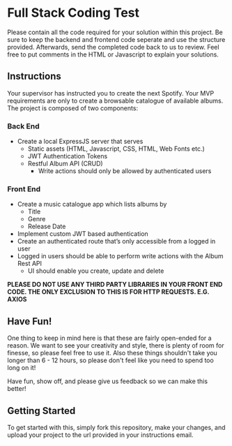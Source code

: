 # Full Stack Coding Test

Please contain all the code required for your solution within this project. Be sure to keep the backend and frontend code seperate and use the structure provided. Afterwards, send the completed code back to us to review. Feel free to put comments in the HTML or Javascript to explain your solutions.


## Instructions

Your supervisor has instructed you to create the next Spotify. Your MVP requirements are only to create a browsable catalogue of available albums. The project is composed of two components:

### Back End

* Create a local ExpressJS server that serves
    * Static assets (HTML, Javascript, CSS, HTML, Web Fonts etc.)
    * JWT Authentication Tokens
    * Restful Album API (CRUD)
        * Write actions should only be allowed by authenticated users 

### Front End

* Create a music catalogue app which lists albums by
    * Title
    * Genre
    * Release Date
* Implement custom JWT based authentication
* Create an authenticated route that’s only accessible from a logged in user
* Logged in users should be able to perform write actions with the Album Rest API
    * UI should enable you create, update and delete

**PLEASE DO NOT USE ANY THIRD PARTY LIBRARIES IN YOUR FRONT END CODE. THE ONLY EXCLUSION TO THIS IS FOR HTTP REQUESTS. E.G. AXIOS**


## Have Fun!

One thing to keep in mind here is that these are fairly open-ended for a reason. We want to see your creativity and style, there is plenty of room for finesse, so please feel free to use it. Also these things shouldn't take you longer than 6 - 12 hours, so please don't feel like you need to spend too long on it!

Have fun, show off, and please give us feedback so we can make this better!


## Getting Started

To get started with this, simply fork this repository, make your changes, and upload your project to the url provided in your instructions email.
